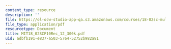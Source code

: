 ```yaml
---
content_type: resource
description: ''
file: https://ol-ocw-studio-app-qa.s3.amazonaws.com/courses/18-02sc-multivariable-calculus-fall-2010/adbfb191e837a503576452752b982a81_MIT18_02SCF10Rec_12_300k.pdf
file_type: application/pdf
resourcetype: Document
title: MIT18_02SCF10Rec_12_300k.pdf
uid: adbfb191-e837-a503-5764-52752b982a81
---
```

